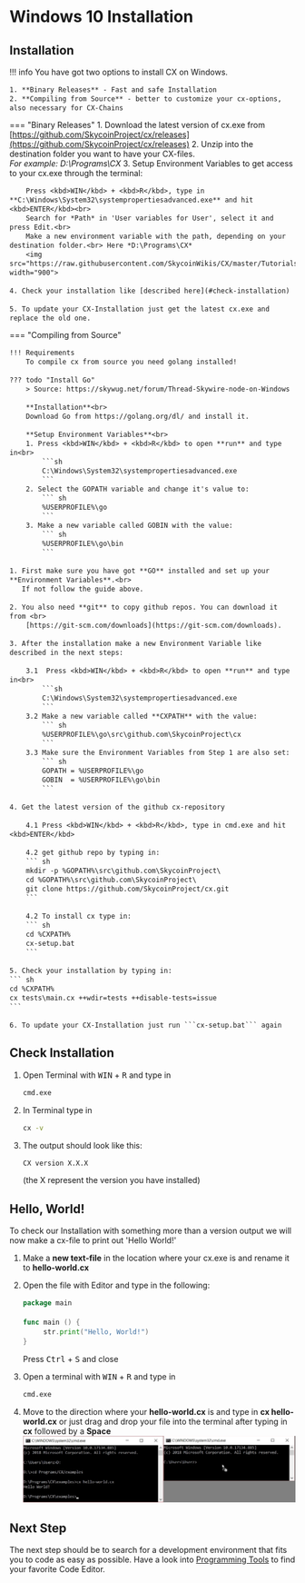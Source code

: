 # Windows 10 Installation

## Installation

!!! info
    You have got two options to install CX on Windows.

    1. **Binary Releases** - Fast and safe Installation
    2. **Compiling from Source** - better to customize your cx-options, also necessary for CX-Chains

=== "Binary Releases"
    1. Download the latest version of cx.exe from [https://github.com/SkycoinProject/cx/releases](https://github.com/SkycoinProject/cx/releases)
    2. Unzip into the destination folder you want to have your CX-files.<br>
    *For example:  D:\Programs\CX*
    3. Setup Environment Variables to get access to your cx.exe through the terminal:

        Press <kbd>WIN</kbd> + <kbd>R</kbd>, type in **C:\Windows\System32\systempropertiesadvanced.exe** and hit <kbd>ENTER</kbd><br>
        Search for *Path* in 'User variables for User', select it and press Edit.<br>
        Make a new environment variable with the path, depending on your destination folder.<br> Here *D:\Programs\CX*
        <img src="https://raw.githubusercontent.com/SkycoinWikis/CX/master/Tutorials/Windows/Environment%20Variables.jpg"         width="900">

    4. Check your installation like [described here](#check-installation)

    5. To update your CX-Installation just get the latest cx.exe and replace the old one.
    
=== "Compiling from Source"

    !!! Requirements
        To compile cx from source you need golang installed!

    ??? todo "Install Go"
        > Source: https://skywug.net/forum/Thread-Skywire-node-on-Windows

        **Installation**<br>
        Download Go from https://golang.org/dl/ and install it.

        **Setup Environment Variables**<br>
        1. Press <kbd>WIN</kbd> + <kbd>R</kbd> to open **run** and type in<br>
            ```sh
            C:\Windows\System32\systempropertiesadvanced.exe
            ```
        2. Select the GOPATH variable and change it's value to:
            ``` sh
            %USERPROFILE%\go
            ```
        3. Make a new variable called GOBIN with the value:
            ``` sh
            %USERPROFILE%\go\bin
            ```
    
    1. First make sure you have got **GO** installed and set up your **Environment Variables**.<br>
       If not follow the guide above.

    2. You also need **git** to copy github repos. You can download it from <br> 
        [https://git-scm.com/downloads](https://git-scm.com/downloads).

    3. After the installation make a new Environment Variable like described in the next steps:

        3.1  Press <kbd>WIN</kbd> + <kbd>R</kbd> to open **run** and type in<br>
            ```sh
            C:\Windows\System32\systempropertiesadvanced.exe
            ```
        3.2 Make a new variable called **CXPATH** with the value: 
            ``` sh
            %USERPROFILE%\go\src\github.com\SkycoinProject\cx
            ```
        3.3 Make sure the Environment Variables from Step 1 are also set:
            ``` sh
            GOPATH = %USERPROFILE%\go
            GOBIN  = %USERPROFILE%\go\bin
            ```

    4. Get the latest version of the github cx-repository

        4.1 Press <kbd>WIN</kbd> + <kbd>R</kbd>, type in cmd.exe and hit <kbd>ENTER</kbd>

        4.2 get github repo by typing in:
        ``` sh
        mkdir -p %GOPATH%\src\github.com\SkycoinProject\
        cd %GOPATH%\src\github.com\SkycoinProject\
        git clone https://github.com/SkycoinProject/cx.git
        ```

        4.2 To install cx type in:
        ``` sh
        cd %CXPATH%
        cx-setup.bat
        ```

    5. Check your installation by typing in:
    ``` sh
    cd %CXPATH%
    cx tests\main.cx ++wdir=tests ++disable-tests=issue
    ```

    6. To update your CX-Installation just run ```cx-setup.bat``` again

## Check Installation

1. Open Terminal with <kbd>WIN</kbd> + <kbd>R</kbd> and type in 
    ``` sh
    cmd.exe
    ```
2. In Terminal type in
    ``` sh
    cx -v
    ```

3. The output should look like this:
   ``` sh
   CX version X.X.X
   ``` 
   (the X represent the version you have installed)

## Hello, World!

To check our Installation with something more than a version output we will now make a cx-file to print out 'Hello World!'

1. Make a **new text-file** in the location where your cx.exe is and rename it to **hello-world.cx**

2. Open the file with Editor and type in the following:
   ```go
   package main

   func main () {
        str.print("Hello, World!")
   }
   ```
   Press <kbd>Ctrl</kbd> + <kbd>S</kbd> and close

3. Open a terminal with <kbd>WIN</kbd> + <kbd>R</kbd> and type in
    ```sh
    cmd.exe
    ```

4. Move to the direction where your **hello-world.cx** is and type in **cx hello-world.cx**
   or just drag and drop your file into the terminal after typing in **cx** followed by a **Space**
   <img src="https://raw.githubusercontent.com/SkycoinWikis/CX/master/Tutorials/Windows/Hello-World.jpg"         width="900">

## Next Step
The next step should be to search for a development environment that fits you to code as easy as possible.
Have a look into [Programming Tools](../#programming-tools) to find your favorite Code Editor.